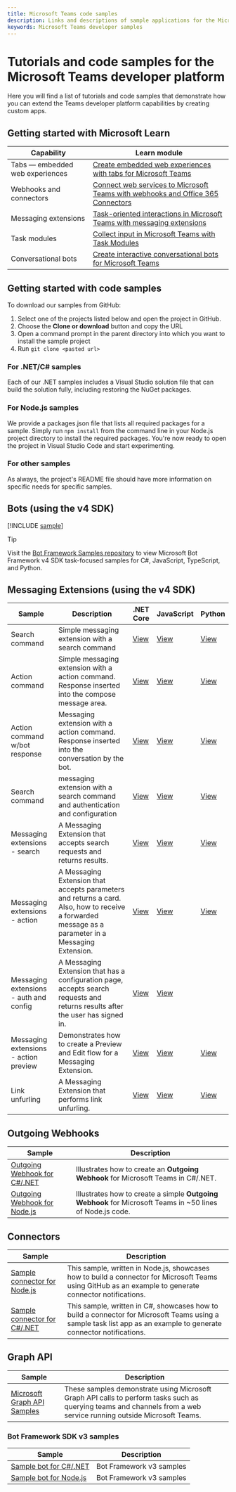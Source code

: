 ```yaml
---
title: Microsoft Teams code samples
description: Links and descriptions of sample applications for the Microsoft Teams developer platform
keywords: Microsoft Teams developer samples
---
```

# Tutorials and code samples for the Microsoft Teams developer platform

Here you will find a list of tutorials and code samples that demonstrate how you can extend the Teams developer platform capabilities by creating custom apps.

## Getting started with Microsoft Learn

| Capability| Learn module|
|--------|-------------|
| Tabs  — embedded web experiences  |  [Create embedded web experiences with tabs for Microsoft Teams](https://docs.microsoft.com/learn/modules/embedded-web-experiences/) |
| Webhooks and connectors  |  [Connect web services to Microsoft Teams with webhooks and Office 365 Connectors](https://docs.microsoft.com/learn/modules/msteams-webhooks-connectors/) |
|Messaging extensions  | [Task-oriented interactions in Microsoft Teams with messaging extensions](https://docs.microsoft.com/learn/modules/msteams-messaging-extensions/)  |
| Task modules |  [Collect input in Microsoft Teams with Task Modules](https://docs.microsoft.com/learn/modules/msteams-task-modules/) |
| Conversational bots  | [Create interactive conversational bots for Microsoft Teams](https://docs.microsoft.com/learn/modules/msteams-conversation-bots/)  |

## Getting started with code samples

To download our samples from GitHub:

1. Select one of the projects listed below and open the project in GitHub.
2. Choose the **Clone or download** button and copy the URL
3. Open a command prompt in the parent directory into which you want to install the sample project
4. Run `git clone <pasted url>`

### For .NET/C# samples

Each of our .NET samples includes a Visual Studio solution file that can build the solution fully, including restoring the NuGet packages.

### For Node.js samples

We provide a packages.json file that lists all required packages for a sample. Simply run `npm install` from the command line in your Node.js project directory to install the required packages. You're now ready to open the project in Visual Studio Code and start experimenting.

### For other samples

As always, the project's README file should have more information on specific needs for specific samples.

## Bots (using the v4 SDK)

[!INCLUDE [sample](~/includes/bots/teams-bot-samples.md)]

>[!TIP]
>Visit the [Bot Framework Samples repository](https://github.com/Microsoft/BotBuilder-Samples) to view Microsoft Bot Framework v4 SDK task-focused samples for C#, JavaScript, TypeScript, and Python.

## Messaging Extensions (using the v4 SDK)

| Sample | Description | .NET Core | JavaScript | Python|
|--------|------------- |---|---|----|
| Search command | Simple messaging extension with a search command | [View](https://github.com/microsoft/BotBuilder-Samples/tree/master/samples/csharp_dotnetcore/50.teams-messaging-extensions-search)| [View](https://github.com/microsoft/BotBuilder-Samples/tree/master/samples/javascript_nodejs/50.teams-messaging-extensions-search)|[View](https://github.com/microsoft/BotBuilder-Samples/tree/master/samples/python/50.teams-messaging-extension-search)|
| Action command | Simple messaging extension with a action command. Response inserted into the compose message area. | [View](https://github.com/microsoft/BotBuilder-Samples/tree/master/samples/csharp_dotnetcore/51.teams-messaging-extensions-action)|[View](https://github.com/microsoft/BotBuilder-Samples/tree/master/samples/javascript_nodejs/51.teams-messaging-extensions-action)|[View](https://github.com/microsoft/BotBuilder-Samples/tree/master/samples/python/51.teams-messaging-extensions-action)|
| Action command w/bot response | Messaging extension with a action command. Response inserted into the conversation by the bot. | [View](https://github.com/microsoft/BotBuilder-Samples/tree/master/samples/csharp_dotnetcore/53.teams-messaging-extensions-action-preview)|[View](https://github.com/microsoft/BotBuilder-Samples/tree/master/samples/javascript_nodejs/53.teams-messaging-extensions-action-preview)|[View](https://github.com/microsoft/BotBuilder-Samples/tree/master/samples/python/53.teams-messaging-extensions-action-preview)|
| Search command | messaging extension with a search command and authentication and configuration | [View](https://github.com/microsoft/BotBuilder-Samples/tree/master/samples/csharp_dotnetcore/52.teams-messaging-extensions-search-auth-config)| [View](https://github.com/microsoft/BotBuilder-Samples/tree/master/samples/javascript_nodejs/52.teams-messaging-extensions-search-auth-config)|[View](https://github.com/microsoft/BotBuilder-Samples/tree/master/samples/python/52.teams-messaging-extensions-search-auth-config)|
| Messaging extensions - search | A Messaging Extension that accepts search requests and returns results. | [View](https://github.com/microsoft/BotBuilder-Samples/blob/main/samples/csharp_dotnetcore/50.teams-messaging-extensions-search) | [View](https://github.com/microsoft/BotBuilder-Samples/blob/main/samples/javascript_nodejs/50.teams-messaging-extensions-search) | [View](https://github.com/microsoft/BotBuilder-Samples/blob/main/samples/python/50.teams-messaging-extensions-search) |
| Messaging extensions - action | A Messaging Extension that accepts parameters and returns a card. Also, how to receive a forwarded message as a parameter in a Messaging Extension. | [View](https://github.com/microsoft/BotBuilder-Samples/blob/main/samples/csharp_dotnetcore/51.teams-messaging-extensions-action) | [View](https://github.com/microsoft/BotBuilder-Samples/blob/main/samples/javascript_nodejs/51.teams-messaging-extensions-action) | [View](https://github.com/microsoft/BotBuilder-Samples/blob/main/samples/python/51.teams-messaging-extensions-action) |
| Messaging extensions - auth and config | A Messaging Extension that has a configuration page, accepts search requests and returns results after the user has signed in. |  [View](https://github.com/microsoft/BotBuilder-Samples/blob/main/samples/csharp_dotnetcore/52.teams-messaging-extensions-search-auth-config) | [View](https://github.com/microsoft/BotBuilder-Samples/blob/main/samples/javascript_nodejs/52.teams-messaging-extensions-search-auth-config) | 
| Messaging extensions - action preview | Demonstrates how to create a Preview and Edit flow for a Messaging Extension. | [View](https://github.com/microsoft/BotBuilder-Samples/blob/main/samples/csharp_dotnetcore/53.teams-messaging-extensions-action-preview) | [View](https://github.com/microsoft/BotBuilder-Samples/blob/main/samples/javascript_nodejs/53.teams-messaging-extensions-action-preview) | [View](https://github.com/microsoft/BotBuilder-Samples/blob/main/samples/python/53.teams-messaging-extensions-action-preview) |
| Link unfurling | A Messaging Extension that performs link unfurling. | [View](https://github.com/microsoft/BotBuilder-Samples/blob/main/samples/csharp_dotnetcore/55.teams-link-unfurling) | [View](https://github.com/microsoft/BotBuilder-Samples/blob/main/samples/javascript_nodejs/55.teams-link-unfurling) | [View](https://github.com/microsoft/BotBuilder-Samples/blob/main/samples/python/55.teams-link-unfurling) |

## Outgoing Webhooks

| Sample | Description |
|--------|-------------
| [Outgoing Webhook for C#/.NET](https://github.com/OfficeDev/microsoft-teams-sample-outgoing-webhook) | Illustrates how to create an **Outgoing Webhook** for Microsoft Teams in C#/.NET.
| [Outgoing Webhook for Node.js](https://github.com/OfficeDev/msteams-samples-outgoing-webhook-nodejs) | Illustrates how to create a simple **Outgoing Webhook** for Microsoft Teams in ~50 lines of Node.js code.

## Connectors

| Sample | Description
|--------|-------------
| [Sample connector for Node.js](https://github.com/OfficeDev/microsoft-teams-sample-connector-nodejs) | This sample, written in Node.js, showcases how to build a connector for Microsoft Teams using GitHub as an example to generate connector notifications.
| [Sample connector for C#/.NET](https://github.com/OfficeDev/microsoft-teams-sample-connector-csharp) | This sample, written in C#, showcases how to build a connector for Microsoft Teams using a sample task list app as an example to generate connector notifications.

## Graph API

| Sample | Description
|--------|-------------
| [Microsoft Graph API Samples](https://github.com/OfficeDev/microsoft-teams-sample-graph) | These samples demonstrate using Microsoft Graph API calls to perform tasks such as querying teams and channels from a web service running outside Microsoft Teams.

### Bot Framework SDK v3 samples

| Sample | Description |
|--------|------------- |
| [Sample bot for C#/.NET](https://github.com/OfficeDev/BotBuilder-MicrosoftTeams/tree/master/CSharp/Samples/Microsoft.Bot.Connector.Teams.SampleBot) | Bot Framework v3 samples|
| [Sample bot for Node.js](https://github.com/OfficeDev/BotBuilder-MicrosoftTeams/tree/master/Node/samples) | Bot Framework v3 samples |
